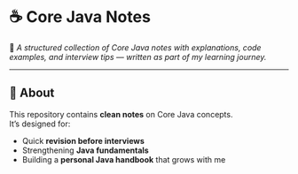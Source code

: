 # ☕ Core Java Notes

📌 *A structured collection of Core Java notes with explanations, code examples, and interview tips — written as part of my learning journey.*  

---

## 📖 About
This repository contains **clean notes** on Core Java concepts.  
It’s designed for:
- Quick **revision before interviews**
- Strengthening **Java fundamentals**
- Building a **personal Java handbook** that grows with me  
